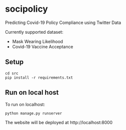 # socipolicy
Predicting Covid-19 Policy Compliance using Twitter Data

Currently supported dataset:
- Mask Wearing Likelihood
- Covid-19 Vaccine Acceptance

## Setup
```
cd src
pip install -r requirements.txt
```
## Run on local host
To run on localhost:
```
python manage.py runserver
```
The website will be deployed at http://localhost:8000
